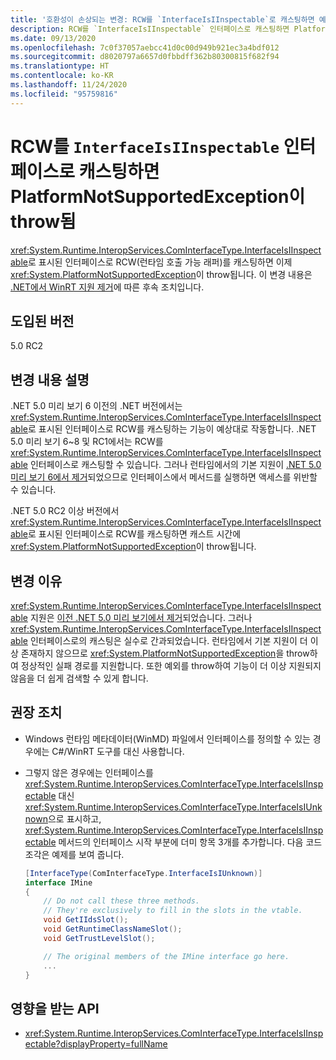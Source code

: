 ```yaml
---
title: '호환성이 손상되는 변경: RCW를 `InterfaceIsIInspectable`로 캐스팅하면 예외가 throw됨'
description: RCW를 `InterfaceIsIInspectable` 인터페이스로 캐스팅하면 PlatformNotSupportedException이 throw되는 .NET 5.0의 호환성이 손상되는 변경에 대해 알아봅니다.
ms.date: 09/13/2020
ms.openlocfilehash: 7c0f37057aebcc41d0c00d949b921ec3a4bdf012
ms.sourcegitcommit: d8020797a6657d0fbbdff362b80300815f682f94
ms.translationtype: HT
ms.contentlocale: ko-KR
ms.lasthandoff: 11/24/2020
ms.locfileid: "95759816"
---
```

# <a name="casting-rcw-to-an-interfaceisiinspectable-interface-throws-platformnotsupportedexception"></a>RCW를 `InterfaceIsIInspectable` 인터페이스로 캐스팅하면 PlatformNotSupportedException이 throw됨

<xref:System.Runtime.InteropServices.ComInterfaceType.InterfaceIsIInspectable>로 표시된 인터페이스로 RCW(런타임 호출 가능 래퍼)를 캐스팅하면 이제 <xref:System.PlatformNotSupportedException>이 throw됩니다. 이 변경 내용은 [.NET에서 WinRT 지원 제거](built-in-support-for-winrt-removed.md)에 따른 후속 조치입니다.

## <a name="version-introduced"></a>도입된 버전

5.0 RC2

## <a name="change-description"></a>변경 내용 설명

.NET 5.0 미리 보기 6 이전의 .NET 버전에서는 <xref:System.Runtime.InteropServices.ComInterfaceType.InterfaceIsIInspectable>로 표시된 인터페이스로 RCW를 캐스팅하는 기능이 예상대로 작동합니다. .NET 5.0 미리 보기 6~8 및 RC1에서는 RCW를 <xref:System.Runtime.InteropServices.ComInterfaceType.InterfaceIsIInspectable> 인터페이스로 캐스팅할 수 있습니다. 그러나 런타임에서의 기본 지원이 [.NET 5.0 미리 보기 6에서 제거](built-in-support-for-winrt-removed.md)되었으므로 인터페이스에서 메서드를 실행하면 액세스를 위반할 수 있습니다.

.NET 5.0 RC2 이상 버전에서 <xref:System.Runtime.InteropServices.ComInterfaceType.InterfaceIsIInspectable>로 표시된 인터페이스로 RCW를 캐스팅하면 캐스트 시간에 <xref:System.PlatformNotSupportedException>이 throw됩니다.

## <a name="reason-for-change"></a>변경 이유

<xref:System.Runtime.InteropServices.ComInterfaceType.InterfaceIsIInspectable> 지원은 [이전 .NET 5.0 미리 보기에서 제거](built-in-support-for-winrt-removed.md)되었습니다. 그러나 <xref:System.Runtime.InteropServices.ComInterfaceType.InterfaceIsIInspectable> 인터페이스로의 캐스팅은 실수로 간과되었습니다. 런타임에서 기본 지원이 더 이상 존재하지 않으므로 <xref:System.PlatformNotSupportedException>을 throw하여 정상적인 실패 경로를 지원합니다. 또한 예외를 throw하여 기능이 더 이상 지원되지 않음을 더 쉽게 검색할 수 있게 합니다.

## <a name="recommended-action"></a>권장 조치

- Windows 런타임 메타데이터(WinMD) 파일에서 인터페이스를 정의할 수 있는 경우에는 C#/WinRT 도구를 대신 사용합니다.

- 그렇지 않은 경우에는 인터페이스를 <xref:System.Runtime.InteropServices.ComInterfaceType.InterfaceIsIInspectable> 대신 <xref:System.Runtime.InteropServices.ComInterfaceType.InterfaceIsIUnknown>으로 표시하고, <xref:System.Runtime.InteropServices.ComInterfaceType.InterfaceIsIInspectable> 메서드의 인터페이스 시작 부분에 더미 항목 3개를 추가합니다. 다음 코드 조각은 예제를 보여 줍니다.

  ```csharp
  [InterfaceType(ComInterfaceType.InterfaceIsIUnknown)]
  interface IMine
  {
      // Do not call these three methods.
      // They're exclusively to fill in the slots in the vtable.
      void GetIIdsSlot();
      void GetRuntimeClassNameSlot();
      void GetTrustLevelSlot();

      // The original members of the IMine interface go here.
      ...
  }
  ```

## <a name="affected-apis"></a>영향을 받는 API

- <xref:System.Runtime.InteropServices.ComInterfaceType.InterfaceIsIInspectable?displayProperty=fullName>

<!--

### Affected APIs

- `F:System.Runtime.InteropServices.ComInterfaceType.InterfaceIsIInspectable`

### Category

Interop

-->

